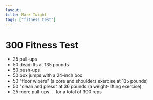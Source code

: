 ```yaml
---
layout: 
title: Mark Twight
tags: ["fitness test"]
---
```


# 300 Fitness Test
* 25 pull-ups
* 50 deadlifts at 135 pounds
* 50 push-ups
* 50 box jumps with a 24-inch box
* 50 "floor wipers" (a core and shoulders exercise at 135 pounds)
* 50 "clean and press" at 36 pounds (a weight-lifting exercise)
* 25 more pull-ups -- for a total of 300 reps
